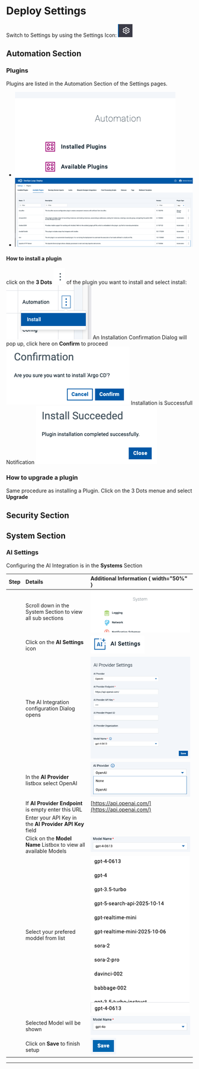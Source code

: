 # Deploy Settings

Switch to Settings by using the Settings Icon: ![Deploy Settings Icon][DeploySettingsIcon]

## Automation Section

### Plugins

Plugins are listed in the Automation Section of the Settings pages.

- ![Automation Plugins][DeploySettingsAutomationPlugins]
- ![Plugin List][DeploySettingsPluginsList]

#### How to install a plugin

click on the **3 Dots** ![3 dots menue][DeployPlugin3DotsMenue] of the plugin you want to install and select install: ![Install plugin][DeployInstallPlugin]
An Installation Confirmation Dialog will pop up, click here on **Confirm** to proceed ![Plugin Installation Confirmation][DeployInstallPluginConfirmation]
Installation is Successfull Notification ![Plugin Installation Successfull][DeployPluginInstallSuccess]

### How to upgrade a plugin

Same procedure as installing a Plugin. Click on the 3 Dots menue and select **Upgrade**

## Security Section

## System Section

### AI Settings

Configuring the AI Integration is in the **Systems** Section

| Step | Details                                                          | Additional Information { width="50%" }               |
|:----:|:-----------------------------------------------------------------|:-----------------------------------------------------|
|      | Scroll down in the System Section to view all sub sections       | ![System Section in Settings][DeploySystemSection]   |
|      | Click on the **AI Settings** icon                                | ![AI Icon][DeployAISettingsIcon]                     |
|      | The AI Integration configuration Dialog opens                    | ![AI Integration Settings Dialog][AISettings_Dialog] |
|      | In the **AI Provider** listbox select OpenAI                     | ![Select OpenAI as Provider][AIProvider]             |
|      | If **AI Provider Endpoint** is empty enter this URL              | [https://api.openai.com/](https://api.openai.com/)   |
|      | Enter your API Key in the **AI Provider API Key** field          |                                                      |
|      | Click on the **Model Name** Listbox to view all available Models | ![Model Name][ModelName]                             |
|      | Select your prefered moddel from list                            | ![Select Your Prefered Model][ModelList]             |
|      | Selected Model will be shown                                     | ![Selected Model][ModelSelected]                     |
|      | Click on **Save** to finish setup                                | ![Click on Save][ButtonSave]                         |

---

[DeploySettingsIcon]: ../media/DEPLOY_SettingsIcon.png
[DeploySettingsAutomationPlugins]: media/DEPLOY_Settings_AutomationSection.png
[DeploySettingsPluginsList]: media/DEPLOY_PluginsList.png
[DeployInstallPlugin]: media/DEPLOY_Plugins_Install.png
[DeployInstallPluginConfirmation]: media/DEPLOY_PluginInstallConfirmation.png
[DeployPluginInstallSuccess]: media/DEPLOY_PluginInstallSuccess.png
[DeployPlugin3DotsMenue]: ../media/DEPLOY_PluginList_3DotsMenue.png
[ModelSelected]: media/Deploy_AI_Settings_ModelName_Selected.png

[DeploySystemSection]: media/Deploy_Settings_SystemSection.png
[DeployAISettingsIcon]: media/Deploy_SystemSection_AI_Settings.png
[AISettings_Dialog]: media/Deploy_AI_Settings_Dialog.png
[AIProvider]: media/Deploy_AI_Settings_AIProviderSelection.png
[ModelName]: media/Deploy_AI_Settings_ModelName.png
[ModelList]: media/Deploy_AI_Settings_Model_AvailableList.png
[ButtonSave]: ../../../media/Button_Save.png
